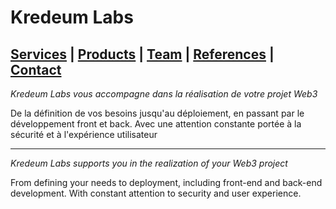 # Kredeum Labs
## [Services](services.md) | [Products](products.md) | [Team](team.md) | [References](references.md) | [Contact](contact.md)

*Kredeum Labs vous accompagne dans la réalisation de votre projet Web3*

De la définition de vos besoins jusqu'au déploiement, en passant par le développement front et back. Avec une attention constante portée à la sécurité et à l'expérience utilisateur

---

*Kredeum Labs supports you in the realization of your Web3 project*

From defining your needs to deployment, including front-end and back-end development. With constant attention to security and user experience.

